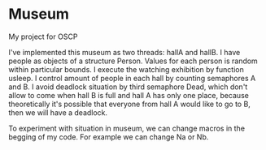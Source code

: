 # Museum
My project for OSCP

I've implemented this museum as two threads: hallA and hallB. 
I have people as objects of a structure Person. 
Values for each person is random within particular bounds. 
I execute the watching exhibition by function usleep. 
I control amount of people in each hall by counting semaphores A and B. 
I avoid deadlock situation by third semaphore Dead, which don't allow to come when hall B is full and hall A has only one place, because theoretically it's possible that everyone from hall A would like to go to B, then we will have a deadlock. 

To experiment with situation in museum, we can change macros in the begging of my code. 
For example we can change Na or Nb. 

